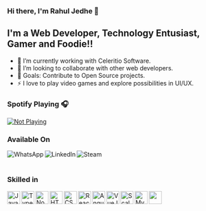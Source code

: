 ### Hi there, I'm Rahul Jedhe 👋

## I'm a Web Developer, Technology Entusiast, Gamer and Foodie!!

- 🌱 I’m currently working with Celeritio Software.
- 👯 I’m looking to collaborate with other web developers.
- 🥅 Goals: Contribute to Open Source projects.
- ⚡ I love to play video games and explore possibilities in UI/UX.

### Spotify Playing 🎧

[![Not Playing](https://novatorem-liard-nine.vercel.app/api/spotify)](https://open.spotify.com/user/315stx7757xh62pt36d4ogbn4rji)

### Available On 

[<img align="left" alt="WhatsApp" src="https://img.shields.io/badge/WHATSAPP-25D366?&style=for-the-badge&logo=whatsapp&logoColor=white" />][Whatsapp]
[<img align="left" alt="LinkedIn" src="https://img.shields.io/badge/linkedin-%230077B5.svg?&style=for-the-badge&logo=linkedin&logoColor=white" />][LinkedIN]
[<img align="left" alt="Steam" src="https://img.shields.io/badge/Steam-%23000000.svg?&style=for-the-badge&logo=steam&logoColor=white" />][Steam]

<br />
<br />

### Skilled in

[<img align="left" alt="JavaScript" width="30px" src="https://img.shields.io/badge/javascript-%23F7DF1E.svg?&style=for-the-badge&logo=javascript&logoColor=black" />][WebSite]
[<img align="left" alt="TypeScript" width="30px" src="https://img.shields.io/badge/typescript%20-%23007ACC.svg?&style=for-the-badge&logo=typescript&logoColor=white" />][WebSite]
[<img align="left" alt="NodeJs" width="30px" src="https://img.shields.io/badge/node.js%20-%2343853D.svg?&style=for-the-badge&logo=node.js&logoColor=white" />][WebSite]
[<img align="left" alt="HTML" width="30px" src="https://img.shields.io/badge/html-%23239120.svg?&style=for-the-badge&logo=html5&logoColor=white" />][WebSite]
[<img align="left" alt="CSS" width="30px" src="https://img.shields.io/badge/css-%23239120.svg?&style=for-the-badge&logo=css3&logoColor=white" />][WebSite]
[<img align="left" alt="React" width="30px" src="https://img.shields.io/badge/react%20-%2320232a.svg?&style=for-the-badge&logo=react&logoColor=%2361DAFB" />][WebSite]
[<img align="left" alt="Angular" width="30px" src="https://img.shields.io/badge/angular%20-%23DD0031.svg?&style=for-the-badge&logo=angular&logoColor=white" />][WebSite]
[<img align="left" alt="VueJs" width="30px" src="https://img.shields.io/badge/vuejs%20-%2335495e.svg?&style=for-the-badge&logo=vue.js&logoColor=%234FC08D" />][WebSite]
[<img align="left" alt="Scala" width="30px" src="https://img.shields.io/badge/scala-%23DC322F.svg?&style=for-the-badge&logo=scala&logoColor=white" />][WebSite]
[<img align="left" alt="Mysql" width="30px" src="https://img.shields.io/badge/mysql-%2300f.svg?&style=for-the-badge&logo=mysql&logoColor=white" />][WebSite]


[<img align="left" alt="" width="30px" src="" />][WebSite]

[Whatsapp]: https://wa.me/917841869956
[LinkedIN]: https://in.linkedin.com/in/rahul-jedhe-7894a579
[Steam]: https://steamcommunity.com/id/RidiculousRJ/
[WebSite]: https://rahul.jedhe.in/
